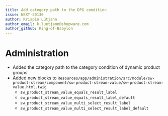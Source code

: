 ```yaml
---
title: Add category path to the DPG condition
issue: NEXT-20136
author: Krispin Lütjann
author_email: k.luetjann@shopware.com
author_github: King-of-Babylon
---
```

# Administration
* Added the category path to the category condition of dynamic product groups
* Added new blocks to `Resources/app/administration/src/module/sw-product-stream/component/sw-product-stream-value/sw-product-stream-value.html.twig`
    * `sw_product_stream_value_equals_result_label`
    * `sw_product_stream_value_equals_result_label_default`
    * `sw_product_stream_value_multi_select_result_label`
    * `sw_product_stream_value_multi_select_result_label_default`
